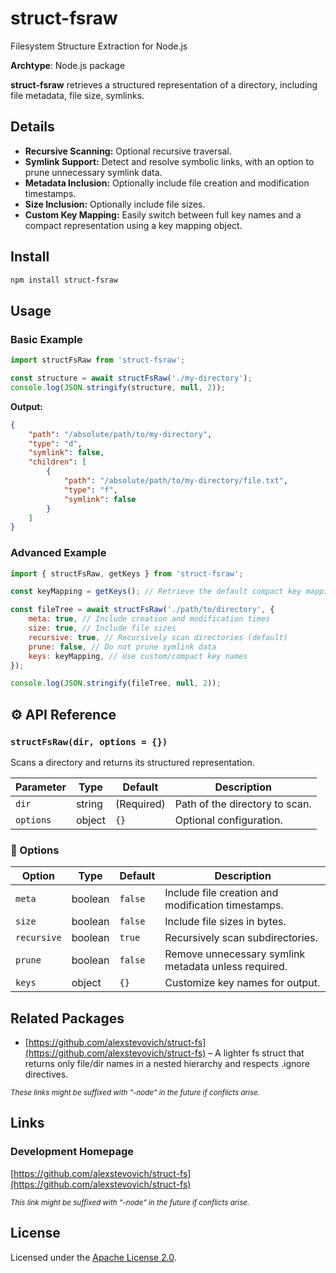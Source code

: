 # struct-fsraw

Filesystem Structure Extraction for Node.js

**Archtype**: Node.js package

**struct-fsraw** retrieves a structured representation of a directory, including file metadata, file size, symlinks.

## Details

- **Recursive Scanning:** Optional recursive traversal.
- **Symlink Support:** Detect and resolve symbolic links, with an option to prune unnecessary symlink data.
- **Metadata Inclusion:** Optionally include file creation and modification timestamps.
- **Size Inclusion:** Optionally include file sizes.
- **Custom Key Mapping:** Easily switch between full key names and a compact representation using a key mapping object.

## Install

```sh
npm install struct-fsraw
```

## Usage

### Basic Example

```js
import structFsRaw from 'struct-fsraw';

const structure = await structFsRaw('./my-directory');
console.log(JSON.stringify(structure, null, 2));
```

**Output:**

```json
{
    "path": "/absolute/path/to/my-directory",
    "type": "d",
    "symlink": false,
    "children": [
        {
            "path": "/absolute/path/to/my-directory/file.txt",
            "type": "f",
            "symlink": false
        }
    ]
}
```

### Advanced Example

```js
import { structFsRaw, getKeys } from 'struct-fsraw';

const keyMapping = getKeys(); // Retrieve the default compact key mapping

const fileTree = await structFsRaw('./path/to/directory', {
    meta: true, // Include creation and modification times
    size: true, // Include file sizes
    recursive: true, // Recursively scan directories (default)
    prune: false, // Do not prune symlink data
    keys: keyMapping, // Use custom/compact key names
});

console.log(JSON.stringify(fileTree, null, 2));
```

## ⚙️ API Reference

### `structFsRaw(dir, options = {})`

Scans a directory and returns its structured representation.

| Parameter | Type   | Default    | Description                    |
| --------- | ------ | ---------- | ------------------------------ |
| `dir`     | string | (Required) | Path of the directory to scan. |
| `options` | object | `{}`       | Optional configuration.        |

### 🔹 Options

| Option      | Type    | Default | Description                                          |
| ----------- | ------- | ------- | ---------------------------------------------------- |
| `meta`      | boolean | `false` | Include file creation and modification timestamps.   |
| `size`      | boolean | `false` | Include file sizes in bytes.                         |
| `recursive` | boolean | `true`  | Recursively scan subdirectories.                     |
| `prune`     | boolean | `false` | Remove unnecessary symlink metadata unless required. |
| `keys`      | object  | `{}`    | Customize key names for output.                      |

## Related Packages

- [https://github.com/alexstevovich/struct-fs](https://github.com/alexstevovich/struct-fs) – A lighter fs struct that returns only file/dir names in a nested hierarchy and respects .ignore directives.

<sub>_These links might be suffixed with "-node" in the future if conflicts arise._</sub>

## Links

### Development Homepage

[https://github.com/alexstevovich/struct-fs](https://github.com/alexstevovich/struct-fs)

<sub>_This link might be suffixed with "-node" in the future if conflicts arise._</sub>

## License

Licensed under the [Apache License 2.0](https://www.apache.org/licenses/LICENSE-2.0).
